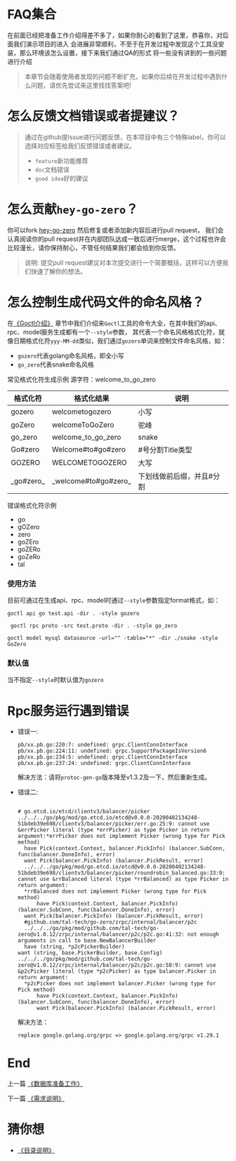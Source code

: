 # FAQ集合
在前面已经把准备工作介绍得差不多了，如果你耐心的看到了这里，恭喜你，对后面我们演示项目的进入
会进展非常顺利，不至于在开发过程中发现这个工具没安装，那么环境该怎么设置，接下来我们通过QA的形式
将一些没有讲到的一些问题进行介绍

> 本章节会随着使用者发现的问题不断扩充，如果你后续在开发过程中遇到什么问题，请优先尝试来这里找找答案吧!

# 怎么反馈文档错误或者提建议？
> 通过在github提Issue进行问题反馈，在本项目中有三个特殊label，你可以选择对应标签给我们反馈错误或者建议。
> * `feature`新功能推荐
> * `doc`文档错误
> * `good idea`好的建议

# 怎么贡献`hey-go-zero`？
你可以fork [hey-go-zero](https://github.com/anqiansong/hey-go-zero) 然后修复或者添加新内容后进行pull request，
我们会认真阅读你的pull request并在内部团队达成一致后进行merge，这个过程也许会比较漫长，请你保持耐心，不管任何结果我们都会给到你反馈。

> 说明: 提交pull request建议对本次提交进行一个简要概括，这样可以方便我们快速了解你的想法。

# 怎么控制生成代码文件的命名风格？
在[《Goctl介绍》](./goctl-intro.md) 章节中我们介绍来`Goctl`工具的命令大全，在其中我们的api、rpc、model服务生成都有一个`--style`参数，
其代表一个命名风格格式化符，就像日期格式化符`yyy-MM-dd`类似，我们通过`gozero`单词来控制文件命名风格，如：
* `gozero`代表golang命名风格，即全小写
* `go_zero`代表snake命名风格

常见格式化符生成示例
源字符：welcome_to_go_zero

| 格式化符   | 格式化结果            | 说明                      |
|------------|-----------------------|---------------------------|
| gozero     | welcometogozero       | 小写                      |
| goZero     | welcomeToGoZero       | 驼峰                      |
| go_zero    | welcome_to_go_zero    | snake                     |
| Go#zero    | Welcome#to#go#zero    | #号分割Title类型          |
| GOZERO     | WELCOMETOGOZERO       | 大写                      |
| \_go#zero_ | \_welcome#to#go#zero_ | 下划线做前后缀，并且#分割 |

错误格式化符示例
* go
* gOZero
* zero
* goZEro
* goZERo
* goZeRo
* tal

### 使用方法

目前可通过在生成api、rpc、model时通过`--style`参数指定format格式，如：
``` shell script
goctl api go test.api -dir . -style gozero
```
``` shell script
 goctl rpc proto -src test.proto -dir . -style go_zero
```
``` shell script
goctl model mysql datasource -url="" -table="*" -dir ./snake -style GoZero
```

### 默认值
当不指定`--style`时默认值为`gozero`

# Rpc服务运行遇到错误

* 错误一:

  ``` golang
  pb/xx.pb.go:220:7: undefined: grpc.ClientConnInterface
  pb/xx.pb.go:224:11: undefined: grpc.SupportPackageIsVersion6
  pb/xx.pb.go:234:5: undefined: grpc.ClientConnInterface
  pb/xx.pb.go:237:24: undefined: grpc.ClientConnInterface
  ```

  解决方法：请将`protoc-gen-go`版本降至v1.3.2及一下，然后重新生成。

* 错误二:

  ``` golang

  # go.etcd.io/etcd/clientv3/balancer/picker
  ../../../go/pkg/mod/go.etcd.io/etcd@v0.0.0-20200402134248-51bdeb39e698/clientv3/balancer/picker/err.go:25:9: cannot use &errPicker literal (type *errPicker) as type Picker in return argument:*errPicker does not implement Picker (wrong type for Pick method)
    have Pick(context.Context, balancer.PickInfo) (balancer.SubConn, func(balancer.DoneInfo), error)
    want Pick(balancer.PickInfo) (balancer.PickResult, error)
    ../../../go/pkg/mod/go.etcd.io/etcd@v0.0.0-20200402134248-51bdeb39e698/clientv3/balancer/picker/roundrobin_balanced.go:33:9: cannot use &rrBalanced literal (type *rrBalanced) as type Picker in return argument:
    *rrBalanced does not implement Picker (wrong type for Pick method)
		have Pick(context.Context, balancer.PickInfo) (balancer.SubConn, func(balancer.DoneInfo), error)
    want Pick(balancer.PickInfo) (balancer.PickResult, error)
    #github.com/tal-tech/go-zero/zrpc/internal/balancer/p2c
    ../../../go/pkg/mod/github.com/tal-tech/go-zero@v1.0.12/zrpc/internal/balancer/p2c/p2c.go:41:32: not enough arguments in call to base.NewBalancerBuilder
	have (string, *p2cPickerBuilder)
  want (string, base.PickerBuilder, base.Config)
  ../../../go/pkg/mod/github.com/tal-tech/go-zero@v1.0.12/zrpc/internal/balancer/p2c/p2c.go:58:9: cannot use &p2cPicker literal (type *p2cPicker) as type balancer.Picker in return argument:
	*p2cPicker does not implement balancer.Picker (wrong type for Pick method)
		have Pick(context.Context, balancer.PickInfo) (balancer.SubConn, func(balancer.DoneInfo), error)
		want Pick(balancer.PickInfo) (balancer.PickResult, error)
  ```

  解决方法：
  
    ``` golang
    replace google.golang.org/grpc => google.golang.org/grpc v1.29.1
    ```
  
# End

上一篇 [《数据库准备工作》](./db-create.md)

下一篇 [《需求说明》](../requirement/summary.md)

# 猜你想

* [《目录说明》](../index.md)